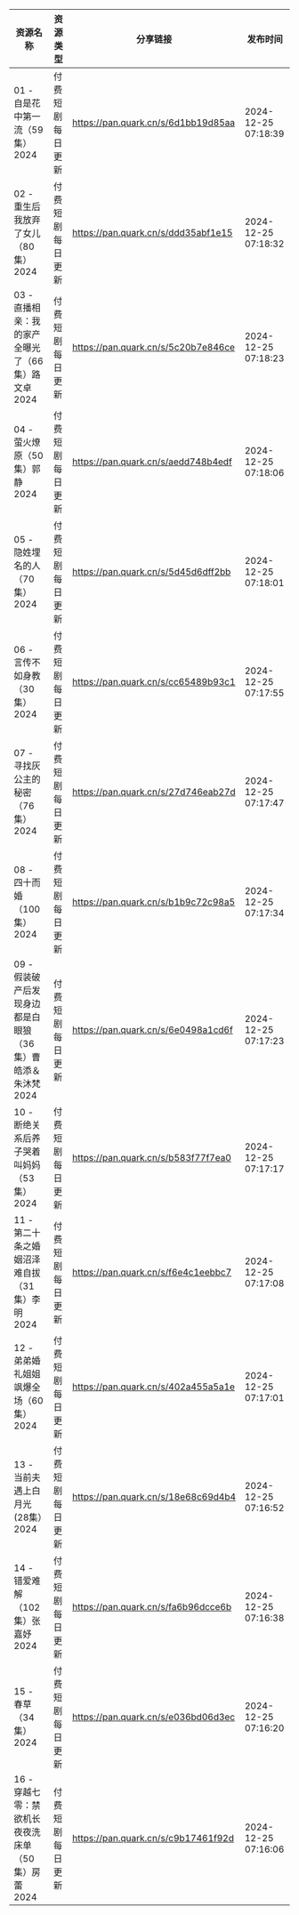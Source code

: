 | 资源名称                                | 资源类型     | 分享链接                                | 发布时间                |
| ----------------------------------- | -------- | ----------------------------------- | ------------------- |
| 01 - 自是花中第一流（59集）2024               | 付费短剧每日更新 | https://pan.quark.cn/s/6d1bb19d85aa | 2024-12-25 07:18:39 |
| 02 - 重生后我放弃了女儿（80集）2024             | 付费短剧每日更新 | https://pan.quark.cn/s/ddd35abf1e15 | 2024-12-25 07:18:32 |
| 03 - 直播相亲：我的家产全曝光了（66集）路文卓2024      | 付费短剧每日更新 | https://pan.quark.cn/s/5c20b7e846ce | 2024-12-25 07:18:23 |
| 04 - 萤火燎原（50集）郭静2024                | 付费短剧每日更新 | https://pan.quark.cn/s/aedd748b4edf | 2024-12-25 07:18:06 |
| 05 - 隐姓埋名的人（70集）2024                | 付费短剧每日更新 | https://pan.quark.cn/s/5d45d6dff2bb | 2024-12-25 07:18:01 |
| 06 - 言传不如身教（30集）2024                | 付费短剧每日更新 | https://pan.quark.cn/s/cc65489b93c1 | 2024-12-25 07:17:55 |
| 07 - 寻找灰公主的秘密（76集）2024              | 付费短剧每日更新 | https://pan.quark.cn/s/27d746eab27d | 2024-12-25 07:17:47 |
| 08 - 四十而婚（100集）2024                 | 付费短剧每日更新 | https://pan.quark.cn/s/b1b9c72c98a5 | 2024-12-25 07:17:34 |
| 09 - 假装破产后发现身边都是白眼狼（36集）曹皓添＆朱沐梵2024 | 付费短剧每日更新 | https://pan.quark.cn/s/6e0498a1cd6f | 2024-12-25 07:17:23 |
| 10 - 断绝关系后养子哭着叫妈妈（53集）2024          | 付费短剧每日更新 | https://pan.quark.cn/s/b583f77f7ea0 | 2024-12-25 07:17:17 |
| 11 - 第二十条之婚姻沼泽难自拔（31集）李明2024        | 付费短剧每日更新 | https://pan.quark.cn/s/f6e4c1eebbc7 | 2024-12-25 07:17:08 |
| 12 - 弟弟婚礼姐姐飒爆全场（60集）2024            | 付费短剧每日更新 | https://pan.quark.cn/s/402a455a5a1e | 2024-12-25 07:17:01 |
| 13 - 当前夫遇上白月光(28集）2024              | 付费短剧每日更新 | https://pan.quark.cn/s/18e68c69d4b4 | 2024-12-25 07:16:52 |
| 14 - 错爱难解（102集）张嘉妤2024              | 付费短剧每日更新 | https://pan.quark.cn/s/fa6b96dcce6b | 2024-12-25 07:16:38 |
| 15 - 春草（34集）2024                    | 付费短剧每日更新 | https://pan.quark.cn/s/e036bd06d3ec | 2024-12-25 07:16:20 |
| 16 - 穿越七零：禁欲机长夜夜洗床单（50集）房蕾2024      | 付费短剧每日更新 | https://pan.quark.cn/s/c9b17461f92d | 2024-12-25 07:16:06 |
